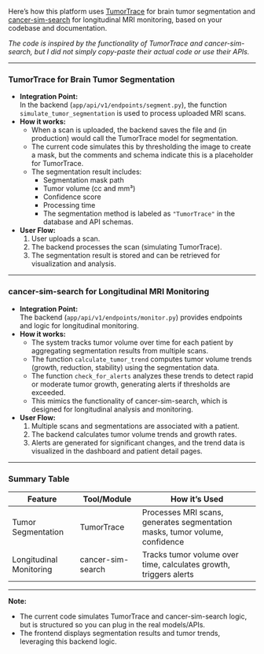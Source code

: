 Here’s how this platform uses [TumorTrace](https://github.com/manumishra12/TumorTrace) for brain tumor segmentation and [cancer-sim-search](https://github.com/ivartz/cancer-sim-search) for longitudinal MRI monitoring, based on your codebase and documentation.

*The code is inspired by the functionality of TumorTrace and cancer-sim-search, but I did not simply copy-paste their actual code or use their APIs.*

---

### TumorTrace for Brain Tumor Segmentation

- **Integration Point:**  
  In the backend (`app/api/v1/endpoints/segment.py`), the function `simulate_tumor_segmentation` is used to process uploaded MRI scans.
- **How it works:**  
  - When a scan is uploaded, the backend saves the file and (in production) would call the TumorTrace model for segmentation.
  - The current code simulates this by thresholding the image to create a mask, but the comments and schema indicate this is a placeholder for TumorTrace.
  - The segmentation result includes:
    - Segmentation mask path
    - Tumor volume (cc and mm³)
    - Confidence score
    - Processing time
    - The segmentation method is labeled as `"TumorTrace"` in the database and API schemas.
- **User Flow:**  
  1. User uploads a scan.
  2. The backend processes the scan (simulating TumorTrace).
  3. The segmentation result is stored and can be retrieved for visualization and analysis.

---

### cancer-sim-search for Longitudinal MRI Monitoring

- **Integration Point:**  
  The backend (`app/api/v1/endpoints/monitor.py`) provides endpoints and logic for longitudinal monitoring.
- **How it works:**  
  - The system tracks tumor volume over time for each patient by aggregating segmentation results from multiple scans.
  - The function `calculate_tumor_trend` computes tumor volume trends (growth, reduction, stability) using the segmentation data.
  - The function `check_for_alerts` analyzes these trends to detect rapid or moderate tumor growth, generating alerts if thresholds are exceeded.
  - This mimics the functionality of cancer-sim-search, which is designed for longitudinal analysis and monitoring.
- **User Flow:**  
  1. Multiple scans and segmentations are associated with a patient.
  2. The backend calculates tumor volume trends and growth rates.
  3. Alerts are generated for significant changes, and the trend data is visualized in the dashboard and patient detail pages.

---

### Summary Table

| Feature                | Tool/Module         | How it’s Used                                                                 |
|------------------------|---------------------|-------------------------------------------------------------------------------|
| Tumor Segmentation     | TumorTrace          | Processes MRI scans, generates segmentation masks, tumor volume, confidence   |
| Longitudinal Monitoring| cancer-sim-search   | Tracks tumor volume over time, calculates growth, triggers alerts             |

---

**Note:**  
- The current code simulates TumorTrace and cancer-sim-search logic, but is structured so you can plug in the real models/APIs.
- The frontend displays segmentation results and tumor trends, leveraging this backend logic.
